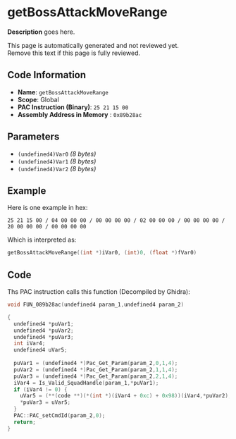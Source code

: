 # getBossAttackMoveRange

**Description** goes here.

This page is automatically generated and not reviewed yet.<br>Remove this text if this page is fully reviewed.

## Code Information

- **Name**: `getBossAttackMoveRange`
- **Scope**: Global
- **PAC Instruction (Binary)**: `25 21 15 00`
- **Assembly Address in Memory** : `0x89b28ac`

## Parameters

- `(undefined4)Var0` *(8 bytes)*
- `(undefined4)Var1` *(8 bytes)*
- `(undefined4)Var2` *(8 bytes)*

## Example

Here is one example in hex:

```25 21 15 00 / 04 00 00 00 / 00 00 00 00 / 02 00 00 00 / 00 00 00 00 / 20 00 00 00 / 00 00 00 00```

Which is interpreted as:

```c
getBossAttackMoveRange((int *)iVar0, (int)0, (float *)fVar0)
```

## Code

Ths PAC instruction calls this function (Decompiled by Ghidra):

```c
void FUN_089b28ac(undefined4 param_1,undefined4 param_2)

{
  undefined4 *puVar1;
  undefined4 *puVar2;
  undefined4 *puVar3;
  int iVar4;
  undefined4 uVar5;
  
  puVar1 = (undefined4 *)Pac_Get_Param(param_2,0,1,4);
  puVar2 = (undefined4 *)Pac_Get_Param(param_2,1,1,4);
  puVar3 = (undefined4 *)Pac_Get_Param(param_2,2,1,4);
  iVar4 = Is_Valid_SquadHandle(param_1,*puVar1);
  if (iVar4 != 0) {
    uVar5 = (**(code **)(*(int *)(iVar4 + 0xc) + 0x98))(iVar4,*puVar2);
    *puVar3 = uVar5;
  }
  PAC::PAC_setCmdId(param_2,0);
  return;
}
```

